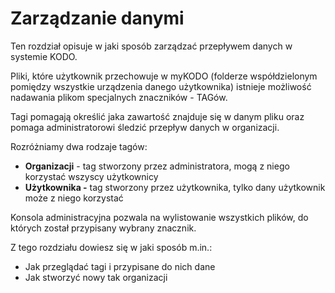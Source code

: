 # Zarządzanie danymi

Ten rozdział opisuje w jaki sposób zarządzać przepływem danych w systemie KODO.

Pliki, które użytkownik przechowuje w myKODO \(folderze współdzielonym pomiędzy wszystkie urządzenia danego użytkownika\) istnieje możliwość nadawania plikom specjalnych znaczników - TAGów.

Tagi pomagają określić jaka zawartość znajduje się w danym pliku oraz pomaga administratorowi śledzić przepływ danych w organizacji.

Rozróżniamy dwa rodzaje tagów:

* **Organizacji** - tag stworzony przez administratora, mogą z niego korzystać wszyscy użytkownicy
* **Użytkownika -** tag stworzony przez użytkownika, tylko dany użytkownik może z niego korzystać

Konsola administracyjna pozwala na wylistowanie wszystkich plików, do których został przypisany wybrany znacznik.

Z tego rozdziału dowiesz się w jaki sposób m.in.:

* Jak przeglądać tagi i przypisane do nich dane
* Jak stworzyć nowy tak organizacji


